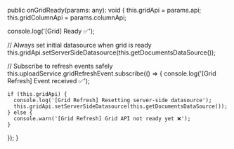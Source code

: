 public onGridReady(params: any): void {
  this.gridApi = params.api;
  this.gridColumnApi = params.columnApi;

  console.log('[Grid] Ready ✅');

  // Always set initial datasource when grid is ready
  this.gridApi.setServerSideDatasource(this.getDocumentsDataSource());

  // Subscribe to refresh events safely
  this.uploadService.gridRefreshEvent.subscribe(() => {
    console.log('[Grid Refresh] Event received ✅');

    if (this.gridApi) {
      console.log('[Grid Refresh] Resetting server-side datasource');
      this.gridApi.setServerSideDatasource(this.getDocumentsDataSource());
    } else {
      console.warn('[Grid Refresh] Grid API not ready yet ❌');
    }
  });
}
